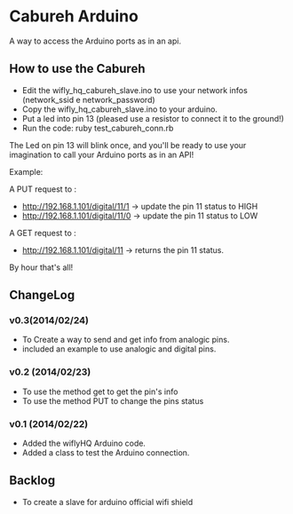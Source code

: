 # Cabureh Arduino
A way to access the Arduino ports as in an api.

## How to use the Cabureh
 * Edit the wifly_hq_cabureh_slave.ino  to use your network infos (network_ssid e network_password)
 * Copy the wifly_hq_cabureh_slave.ino to your arduino.
 * Put a led into pin 13 (pleased use a resistor to connect it to the ground!)
 * Run the code:
  ruby test_cabureh_conn.rb

The Led on pin 13 will blink once, and you'll be ready to use your imagination to call your Arduino ports as in an API!

Example:

A PUT request to : 

  * http://192.168.1.101/digital/11/1 -> update the pin 11 status to HIGH
  * http://192.168.1.101/digital/11/0 -> update the pin 11 status to LOW

A GET request to : 

  * http://192.168.1.101/digital/11 -> returns the pin 11 status. 

By hour that's all! 

## ChangeLog

### v0.3(2014/02/24)
 * To Create a way to send and get info from analogic pins.
 * included an example to use analogic and digital pins.

###  v0.2 (2014/02/23)
 * To use the method get to get the pin's info
 * To use the method PUT to change the pins status

###  v0.1 (2014/02/22)
 * Added the wiflyHQ Arduino code.
 * Added a class to test the Arduino connection.
 
## Backlog
 * To create a slave for arduino official  wifi shield 
 
